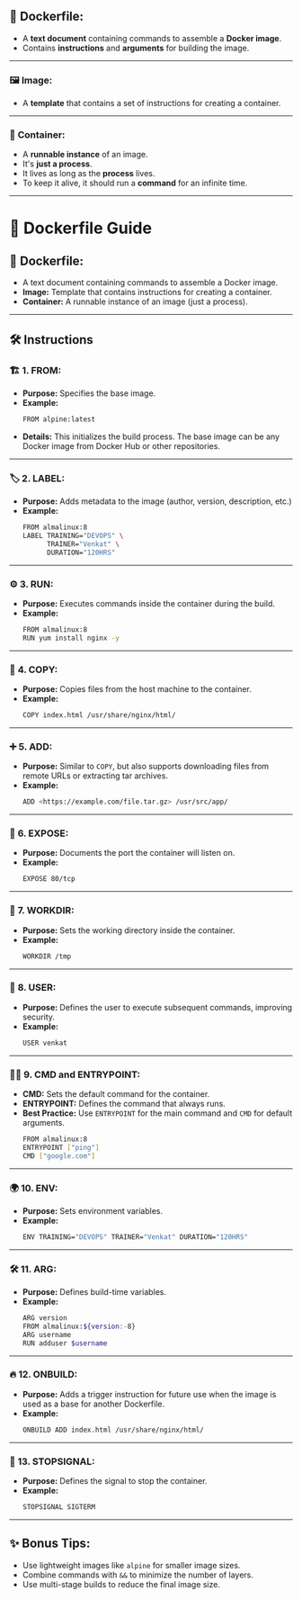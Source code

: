 ## 🌟 **Dockerfile:**

- A **text document** containing commands to assemble a **Docker image**.
- Contains **instructions** and **arguments** for building the image.

---

### 🖼️ **Image:**
- A **template** that contains a set of instructions for creating a container.

---

### 🐳 **Container:**
- A **runnable instance** of an image.
- It's **just a process**.
- It lives as long as the **process** lives.
- To keep it alive, it should run a **command** for an infinite time.

---
# 🐳 **Dockerfile Guide**

## 🚀 **Dockerfile:**
- A text document containing commands to assemble a Docker image.
- **Image:** Template that contains instructions for creating a container.
- **Container:** A runnable instance of an image (just a process).

---

## 🛠️ **Instructions**

### 🏗️ **1. FROM:**
- **Purpose:** Specifies the base image.
- **Example:** 
    ```bash
    FROM alpine:latest
    ```
- **Details:** This initializes the build process. The base image can be any Docker image from Docker Hub or other repositories.

---

### 🏷️ **2. LABEL:**
- **Purpose:** Adds metadata to the image (author, version, description, etc.)
- **Example:**
    ```bash
    FROM almalinux:8
    LABEL TRAINING="DEVOPS" \
          TRAINER="Venkat" \
          DURATION="120HRS"
    ```

---

### ⚙️ **3. RUN:**
- **Purpose:** Executes commands inside the container during the build.
- **Example:**
    ```bash
    FROM almalinux:8
    RUN yum install nginx -y
    ```

---

### 📂 **4. COPY:**
- **Purpose:** Copies files from the host machine to the container.
- **Example:**
    ```bash
    COPY index.html /usr/share/nginx/html/
    ```

---

### ➕ **5. ADD:**
- **Purpose:** Similar to `COPY`, but also supports downloading files from remote URLs or extracting tar archives.
- **Example:**
    ```bash
    ADD <https://example.com/file.tar.gz> /usr/src/app/
    ```

---

### 🔌 **6. EXPOSE:**
- **Purpose:** Documents the port the container will listen on.
- **Example:**
    ```bash
    EXPOSE 80/tcp
    ```

---

### 📂 **7. WORKDIR:**
- **Purpose:** Sets the working directory inside the container.
- **Example:**
    ```bash
    WORKDIR /tmp
    ```

---

### 👤 **8. USER:**
- **Purpose:** Defines the user to execute subsequent commands, improving security.
- **Example:**
    ```bash
    USER venkat
    ```

---

### 🏃‍♂️ **9. CMD and ENTRYPOINT:**
- **CMD:** Sets the default command for the container.
- **ENTRYPOINT:** Defines the command that always runs.
- **Best Practice:** Use `ENTRYPOINT` for the main command and `CMD` for default arguments.
    ```bash
    FROM almalinux:8
    ENTRYPOINT ["ping"]
    CMD ["google.com"]
    ```

---

### 🌍 **10. ENV:**
- **Purpose:** Sets environment variables.
- **Example:**
    ```bash
    ENV TRAINING="DEVOPS" TRAINER="Venkat" DURATION="120HRS"
    ```

---

### 🛠️ **11. ARG:**
- **Purpose:** Defines build-time variables.
- **Example:**
    ```bash
    ARG version
    FROM almalinux:${version:-8}
    ARG username
    RUN adduser $username
    ```

---

### 🔥 **12. ONBUILD:**
- **Purpose:** Adds a trigger instruction for future use when the image is used as a base for another Dockerfile.
- **Example:**
    ```bash
    ONBUILD ADD index.html /usr/share/nginx/html/
    ```

---

### 🛑 **13. STOPSIGNAL:**
- **Purpose:** Defines the signal to stop the container.
- **Example:**
    ```bash
    STOPSIGNAL SIGTERM
    ```

---

## ✨ **Bonus Tips:**
- Use lightweight images like `alpine` for smaller image sizes.
- Combine commands with `&&` to minimize the number of layers.
- Use multi-stage builds to reduce the final image size.






